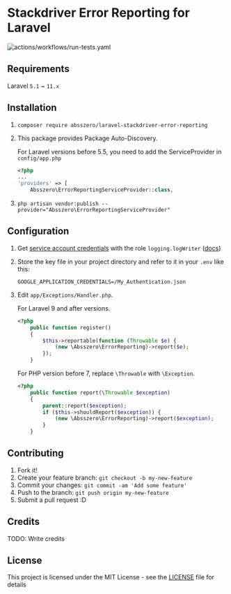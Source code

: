 # Stackdriver Error Reporting for Laravel

![actions/workflows/run-tests.yaml](https://github.com/absszero/laravel-stackdriver-error-reporting/actions/workflows/run-tests.yaml/badge.svg)


## Requirements

Laravel `5.1` ~ `11.x`

## Installation

1. `composer require absszero/laravel-stackdriver-error-reporting`
2. This package provides Package Auto-Discovery.

    For Laravel versions before 5.5, you need to add the ServiceProvider in `config/app.php`
    ```php
    <?php
    ...
    'providers' => [
        Absszero\ErrorReportingServiceProvider::class,
    ```
3. `php artisan vendor:publish --provider="Absszero\ErrorReportingServiceProvider"`

## Configuration
1. Get [service account credentials](https://cloud.google.com/docs/authentication/getting-started)
    with the role `logging.logWriter` ([docs](https://cloud.google.com/error-reporting/docs/iam?hl=en#iam_roles))

2. Store the key file in your project directory and refer to it in your `.env` like this:
    ```
    GOOGLE_APPLICATION_CREDENTIALS=/My_Authentication.json
    ```

3. Edit `app/Exceptions/Handler.php`.

   For Laravel 9 and after versions.

    ```php
    <?php
        public function register()
        {
            $this->reportable(function (Throwable $e) {
                (new \Absszero\ErrorReporting)->report($e);
            });
        }
    ```

    For PHP version before 7, replace `\Throwable` with `\Exception`.

    ```php
    <?php
        public function report(\Throwable $exception)
        {
            parent::report($exception);
            if ($this->shouldReport($exception)) {
                (new \Absszero\ErrorReporting)->report($exception);
            }
        }
    ```



## Contributing

1. Fork it!
2. Create your feature branch: `git checkout -b my-new-feature`
3. Commit your changes: `git commit -am 'Add some feature'`
4. Push to the branch: `git push origin my-new-feature`
5. Submit a pull request :D

## Credits

TODO: Write credits

## License

This project is licensed under the MIT License - see the [LICENSE](LICENSE) file for details
